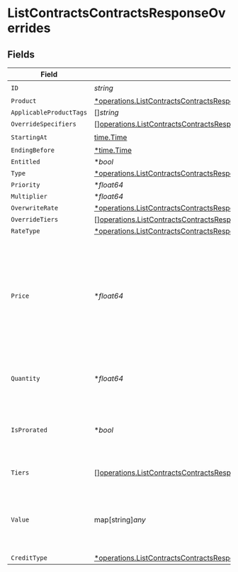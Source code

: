 # ListContractsContractsResponseOverrides


## Fields

| Field                                                                                                                                                                                                                           | Type                                                                                                                                                                                                                            | Required                                                                                                                                                                                                                        | Description                                                                                                                                                                                                                     |
| ------------------------------------------------------------------------------------------------------------------------------------------------------------------------------------------------------------------------------- | ------------------------------------------------------------------------------------------------------------------------------------------------------------------------------------------------------------------------------- | ------------------------------------------------------------------------------------------------------------------------------------------------------------------------------------------------------------------------------- | ------------------------------------------------------------------------------------------------------------------------------------------------------------------------------------------------------------------------------- |
| `ID`                                                                                                                                                                                                                            | *string*                                                                                                                                                                                                                        | :heavy_check_mark:                                                                                                                                                                                                              | N/A                                                                                                                                                                                                                             |
| `Product`                                                                                                                                                                                                                       | [*operations.ListContractsContractsResponse200ApplicationJSONResponseBodyDataAmendmentsOverridesProduct](../../models/operations/listcontractscontractsresponse200applicationjsonresponsebodydataamendmentsoverridesproduct.md) | :heavy_minus_sign:                                                                                                                                                                                                              | N/A                                                                                                                                                                                                                             |
| `ApplicableProductTags`                                                                                                                                                                                                         | []*string*                                                                                                                                                                                                                      | :heavy_minus_sign:                                                                                                                                                                                                              | N/A                                                                                                                                                                                                                             |
| `OverrideSpecifiers`                                                                                                                                                                                                            | [][operations.ListContractsContractsResponseOverrideSpecifiers](../../models/operations/listcontractscontractsresponseoverridespecifiers.md)                                                                                    | :heavy_minus_sign:                                                                                                                                                                                                              | N/A                                                                                                                                                                                                                             |
| `StartingAt`                                                                                                                                                                                                                    | [time.Time](https://pkg.go.dev/time#Time)                                                                                                                                                                                       | :heavy_check_mark:                                                                                                                                                                                                              | N/A                                                                                                                                                                                                                             |
| `EndingBefore`                                                                                                                                                                                                                  | [*time.Time](https://pkg.go.dev/time#Time)                                                                                                                                                                                      | :heavy_minus_sign:                                                                                                                                                                                                              | N/A                                                                                                                                                                                                                             |
| `Entitled`                                                                                                                                                                                                                      | **bool*                                                                                                                                                                                                                         | :heavy_minus_sign:                                                                                                                                                                                                              | N/A                                                                                                                                                                                                                             |
| `Type`                                                                                                                                                                                                                          | [*operations.ListContractsContractsResponse200ApplicationJSONResponseBodyDataAmendmentsOverridesType](../../models/operations/listcontractscontractsresponse200applicationjsonresponsebodydataamendmentsoverridestype.md)       | :heavy_minus_sign:                                                                                                                                                                                                              | N/A                                                                                                                                                                                                                             |
| `Priority`                                                                                                                                                                                                                      | **float64*                                                                                                                                                                                                                      | :heavy_minus_sign:                                                                                                                                                                                                              | N/A                                                                                                                                                                                                                             |
| `Multiplier`                                                                                                                                                                                                                    | **float64*                                                                                                                                                                                                                      | :heavy_minus_sign:                                                                                                                                                                                                              | N/A                                                                                                                                                                                                                             |
| `OverwriteRate`                                                                                                                                                                                                                 | [*operations.ListContractsContractsResponseOverwriteRate](../../models/operations/listcontractscontractsresponseoverwriterate.md)                                                                                               | :heavy_minus_sign:                                                                                                                                                                                                              | N/A                                                                                                                                                                                                                             |
| `OverrideTiers`                                                                                                                                                                                                                 | [][operations.ListContractsContractsResponseOverrideTiers](../../models/operations/listcontractscontractsresponseoverridetiers.md)                                                                                              | :heavy_minus_sign:                                                                                                                                                                                                              | N/A                                                                                                                                                                                                                             |
| `RateType`                                                                                                                                                                                                                      | [*operations.ListContractsContractsResponseRateType](../../models/operations/listcontractscontractsresponseratetype.md)                                                                                                         | :heavy_minus_sign:                                                                                                                                                                                                              | N/A                                                                                                                                                                                                                             |
| `Price`                                                                                                                                                                                                                         | **float64*                                                                                                                                                                                                                      | :heavy_minus_sign:                                                                                                                                                                                                              | Default price. For FLAT rate_type, this must be >=0. For PERCENTAGE rate_type, this is a decimal fraction, e.g. use 0.1 for 10%; this must be >=0 and <=1.                                                                      |
| `Quantity`                                                                                                                                                                                                                      | **float64*                                                                                                                                                                                                                      | :heavy_minus_sign:                                                                                                                                                                                                              | Default quantity. For SUBSCRIPTION rate_type, this must be >=0.                                                                                                                                                                 |
| `IsProrated`                                                                                                                                                                                                                    | **bool*                                                                                                                                                                                                                         | :heavy_minus_sign:                                                                                                                                                                                                              | Default proration configuration. Only valid for SUBSCRIPTION rate_type.                                                                                                                                                         |
| `Tiers`                                                                                                                                                                                                                         | [][operations.ListContractsContractsResponseTiers](../../models/operations/listcontractscontractsresponsetiers.md)                                                                                                              | :heavy_minus_sign:                                                                                                                                                                                                              | Only set for TIERED rate_type.                                                                                                                                                                                                  |
| `Value`                                                                                                                                                                                                                         | map[string]*any*                                                                                                                                                                                                                | :heavy_minus_sign:                                                                                                                                                                                                              | Only set for CUSTOM rate_type. This field is interpreted by custom rate processors.                                                                                                                                             |
| `CreditType`                                                                                                                                                                                                                    | [*operations.ListContractsContractsResponseCreditType](../../models/operations/listcontractscontractsresponsecredittype.md)                                                                                                     | :heavy_minus_sign:                                                                                                                                                                                                              | N/A                                                                                                                                                                                                                             |